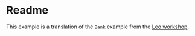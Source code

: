# Readme

This example is a translation of the `Bank` example from the
[Leo workshop](https://github.com/AleoHQ/workshop/blob/master/basic_bank/src/main.leo).

